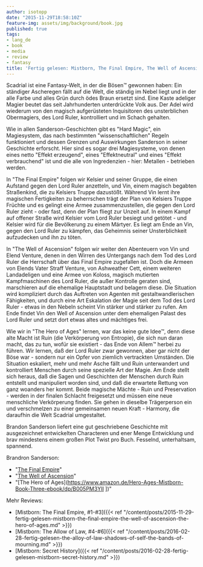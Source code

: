 ```yaml
---
author: isotopp
date: "2015-11-29T18:58:10Z"
feature-img: assets/img/background/book.jpg
published: true
tags:
- lang_de
- book
- media
- review
- fantasy
title: 'Fertig gelesen: Mistborn, The Final Empire, The Well of Ascension, The Hero of Ages'
---
```

Scadrial ist eine Fantasy-Welt, in der die Bösen™ gewonnen haben: Ein ständiger Ascheregen fällt auf die Welt, die ständig im Nebel liegt und in der alle Farbe und alles Grün durch ödes Braun ersetzt sind. Eine Kaste adeliger Magier beutet das seit Jahrhunderten unterdrückte Volk aus. Der Adel wird wiederum von den magisch aufgerüsteten Inquisitoren des unsterblichen Obermagiers, des Lord Ruler, kontrolliert und im Schach gehalten.

Wie in allen Sanderson-Geschichten gibt es "Hard Magic", ein Magiesystem, das nach bestimmten "wissenschaftlichen" Regeln funktioniert und dessen Grenzen und Auswirkungen Sanderson in seiner Geschichte erforscht. Hier sind es sogar drei Magiesysteme, von denen eines netto "Effekt erzeugend", eines "Effektneutral" und eines "Effekt verbrauchend" ist und die alle von Ingredenzien - hier: Metallen - betrieben werden.

In "The Final Empire" folgen wir Kelsier und seiner Gruppe, die einen Aufstand gegen den Lord Ruler anzetteln, und Vin, einem magisch begabten Straßenkind, die zu Kelsiers Truppe dazustößt. Während Vin lernt ihre magischen Fertigkeiten zu beherrschen trägt der Plan von Kelsiers Truppe Früchte und es gelingt eine Armee zusammenzustellen, die gegen den Lord Ruler zieht - oder fast, denn der Plan fliegt zur Unzeit auf. In einem Kampf auf offener Straße wird Kelsier vom Lord Ruler besiegt und getötet - und Kelsier wird für die Bevölkerung zu einem Märtyer. Es liegt am Ende an Vin, gegen den Lord Ruler zu kämpfen, das Geheimnis seiner Unsterblichkeit aufzudecken und ihn zu töten.

In "The Well of Ascension" folgen wir weiter den Abenteuern von Vin und Elend Venture, denen in den Wirren des Untergangs nach dem Tod des Lord Ruler die Herrschaft über das Final Empire zugefallen ist. Doch die Armeen von Elends Vater Straff Venture, von Ashweather Cett, einem weiteren Landadeligen und eine Armee von Koloss, magisch mutierten Kampfmaschinen des Lord Ruler, die außer Kontrolle geraten sind, marschieren auf die ehemalige Hauptstadt und belagern diese. Die Situation wird kompliziert durch das Auftreten von Agenten mit gestaltwandlerischen Fähigkeiten, und durch eine Art Eskalation der Magie seit dem Tod des Lord Ruler - etwas in den Nebeln scheint Vin stärker und stärker zu rufen. Am Ende findet Vin den Well of Ascension unter dem ehemaligen Palast des Lord Ruler und setzt dort etwas altes und mächtiges frei.

Wie wir in "The Hero of Ages" lernen, war das keine gute Idee™, denn diese alte Macht ist Ruin (die Verkörperung von Entropie), die sich nun daran macht, das zu tun, wofür sie existiert - das Ende von Allem™ herbei zu führen. Wir lernen, daß der Lord Ruler zwar gewonnen, aber gar nicht der Böse war - sondern nur ein Opfer von ziemlich vertrackten Umständen. Die Situation eskaliert, mehr und mehr Asche fällt und Ruin unterwandert und kontrolliert Menschen durch seine spezielle Art der Magie. Am Ende stellt sich heraus, daß die Sagen und Geschichten der Menschen durch Ruin entstellt und manipuliert worden sind, und daß die erwartete Rettung von ganz woanders her kommt. Beide magische Mächte - Ruin und Preservation - werden in der finalen Schlacht freigesetzt und müssen eine neue menschliche Verkörperung finden. Sie gehen in dieselbe Trägerperson ein und verschmelzen zu einer gemeinsamen neuen Kraft - Harmony, die daraufhin die Welt Scadrial umgestaltet.

Brandon Sanderson liefert eine gut geschriebene Geschichte mit ausgezeichnet entwickelten Characteren und ener Menge Entwicklung und brav mindestens einem großen Plot Twist pro Buch. Fesselnd, unterhaltsam, spannend.

Brandron Sanderson:
- "[The Final Empire](https://www.amazon.de/Final-Empire-Mistborn-Book-One-ebook/dp/B004N622EY)"
- "[The Well of Ascension](https://www.amazon.de/Well-Ascension-Mistborn-Book-Two-ebook/dp/B003XNTTYY)"
- "[The Hero of Ages](https://www.amazon.de/Hero-Ages-Mistborn-Book-Three-ebook/dp/B005PM3YII
])"

Mehr Reviews:
- [Mistborn: The Final Empire, #1-#3]({{< ref "/content/posts/2015-11-29-fertig-gelesen-mistborn-the-final-empire-the-well-of-ascension-the-hero-of-ages.md" >}})
- [Mistborn: The Allow of Law, #4-#6]({{< ref "/content/posts/2016-02-28-fertig-gelesen-the-alloy-of-law-shadows-of-self-the-bands-of-mourning.md" >}})
- [Mistborn: Secret History]({{< ref "/content/posts/2016-02-28-fertig-gelesen-mistborn-secret-history.md" >}})

